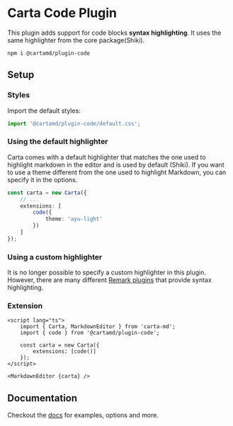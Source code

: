 # Carta Code Plugin

This plugin adds support for code blocks **syntax highlighting**. It uses the same highlighter from the core package(Shiki).

```
npm i @cartamd/plugin-code
```

## Setup

### Styles

Import the default styles:

```ts
import '@cartamd/plugin-code/default.css';
```

### Using the default highlighter

Carta comes with a default highlighter that matches the one used to highlight markdown in the editor and is used by default (Shiki). If you want to use a theme different from the one used to highlight Markdown, you can specify it in the options.

```ts
const carta = new Carta({
	// ...
	extensions: [
		code({
			theme: 'ayu-light'
		})
	]
});
```

### Using a custom highlighter

It is no longer possible to specify a custom highlighter in this plugin. However, there are many different [Remark plugins](https://github.com/remarkjs/remark/blob/main/doc/plugins.md#list-of-plugins) that provide syntax highlighting.

### Extension

```svelte
<script lang="ts">
	import { Carta, MarkdownEditor } from 'carta-md';
	import { code } from '@cartamd/plugin-code';

	const carta = new Carta({
		extensions: [code()]
	});
</script>

<MarkdownEditor {carta} />
```

## Documentation

Checkout the [docs](https://beartocode.github.io/carta/plugins/code) for examples, options and more.
